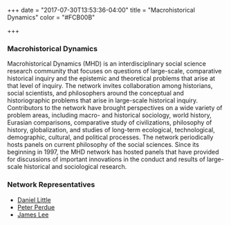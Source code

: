 +++
date = "2017-07-30T13:53:36-04:00"
title = "Macrohistorical Dynamics"
color = "#FCB00B"

+++

### Macrohistorical Dynamics

Macrohistorical Dynamics (MHD) is an interdisciplinary social science research community that focuses on questions of large-scale, comparative historical inquiry and the epistemic and theoretical problems that arise at that level of inquiry. The network invites collaboration among historians, social scientists, and philosophers around the conceptual and historiographic problems that arise in large-scale historical inquiry. Contributors to the network have brought perspectives on a wide variety of problem areas, including macro- and historical sociology, world history, Eurasian comparisons, comparative study of civilizations, philosophy of history, globalization, and studies of long-term ecological, technological, demographic, cultural, and political processes. The network periodically hosts panels on current philosophy of the social sciences. Since its beginning in 1997, the MHD network has hosted panels that have provided for discussions of important innovations in the conduct and results of large-scale historical and sociological research.

### Network Representatives

- [Daniel Little](mailto:delittle@umich.edu)
- [Peter Perdue](mailto:pcperdue@mit.edu)
- [James Lee](mailto:jqljzl@gmail.com)
